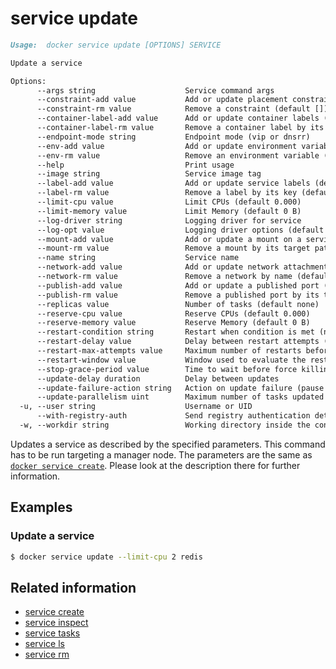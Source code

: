 <!--[metadata]>
+++
title = "service update"
description = "The service update command description and usage"
keywords = ["service, update"]
[menu.main]
parent = "smn_cli"
+++
<![end-metadata]-->

# service update

```Markdown
Usage:  docker service update [OPTIONS] SERVICE

Update a service

Options:
      --args string                    Service command args
      --constraint-add value           Add or update placement constraints (default [])
      --constraint-rm value            Remove a constraint (default [])
      --container-label-add value      Add or update container labels (default [])
      --container-label-rm value       Remove a container label by its key (default [])
      --endpoint-mode string           Endpoint mode (vip or dnsrr)
      --env-add value                  Add or update environment variables (default [])
      --env-rm value                   Remove an environment variable (default [])
      --help                           Print usage
      --image string                   Service image tag
      --label-add value                Add or update service labels (default [])
      --label-rm value                 Remove a label by its key (default [])
      --limit-cpu value                Limit CPUs (default 0.000)
      --limit-memory value             Limit Memory (default 0 B)
      --log-driver string              Logging driver for service
      --log-opt value                  Logging driver options (default [])
      --mount-add value                Add or update a mount on a service
      --mount-rm value                 Remove a mount by its target path (default [])
      --name string                    Service name
      --network-add value              Add or update network attachments (default [])
      --network-rm value               Remove a network by name (default [])
      --publish-add value              Add or update a published port (default [])
      --publish-rm value               Remove a published port by its target port (default [])
      --replicas value                 Number of tasks (default none)
      --reserve-cpu value              Reserve CPUs (default 0.000)
      --reserve-memory value           Reserve Memory (default 0 B)
      --restart-condition string       Restart when condition is met (none, on-failure, or any)
      --restart-delay value            Delay between restart attempts (default none)
      --restart-max-attempts value     Maximum number of restarts before giving up (default none)
      --restart-window value           Window used to evaluate the restart policy (default none)
      --stop-grace-period value        Time to wait before force killing a container (default none)
      --update-delay duration          Delay between updates
      --update-failure-action string   Action on update failure (pause|continue) (default "pause")
      --update-parallelism uint        Maximum number of tasks updated simultaneously (0 to update all at once) (default 1)
  -u, --user string                    Username or UID
      --with-registry-auth             Send registry authentication details to Swarm agents
  -w, --workdir string                 Working directory inside the container
```

Updates a service as described by the specified parameters. This command has to be run targeting a manager node.
The parameters are the same as [`docker service create`](service_create.md). Please look at the description there
for further information.

## Examples

### Update a service

```bash
$ docker service update --limit-cpu 2 redis
```

## Related information

* [service create](service_create.md)
* [service inspect](service_inspect.md)
* [service tasks](service_tasks.md)
* [service ls](service_ls.md)
* [service rm](service_rm.md)
